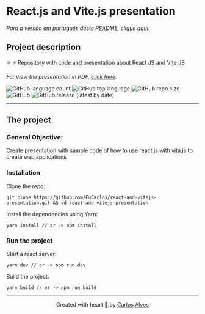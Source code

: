 # React.js and Vite.js presentation
_Para a versão em português deste README, [clique aqui](/locales/pt_BR/README.md)._
## Project description
⚛️ ⚡ Repository with code and presentation about React JS and Vite JS

_For view the presentation in PDF, [click here](/presentation/aplicacoes_react_com_vite_js.pdf)._

<p>
    <img alt="GitHub language count" src="https://img.shields.io/github/languages/count/EuCarlos/react-and-vitejs-presentation?style=flat-square">
    <img alt="GitHub top language" src="https://img.shields.io/github/languages/top/EuCarlos/react-and-vitejs-presentation?color=orange&style=flat-square">
    <img alt="GitHub repo size" src="https://img.shields.io/github/repo-size/EuCarlos/react-and-vitejs-presentation?color=yellow&style=flat-square">
    <img alt="GitHub" src="https://img.shields.io/github/license/EuCarlos/react-and-vitejs-presentation?style=flat-square">
    <img alt="GitHub release (latest by date)" src="https://img.shields.io/github/v/release/eucarlos/react-and-vitejs-presentation?style=flat-square">
</p>

___
## The project

### General Objective: 
Create presentation with sample code of how to use react.js with vita.js to create web applications

### Installation

Clone the repo:

    git clone https://github.com/EuCarlos/react-and-vitejs-presentation.git && cd react-and-vitejs-presentation

Install the dependencies using Yarn:

    yarn install // or -> npm install 

### Run the project
Start a react server:

    yarn dev // or -> npm run dev


Build the project:

    yarn build // or -> npm run build
___

<p align="center">
Created with heart 💜 by <a href="https://github.com/eucarlos/">Carlos Alves</a>
</p>